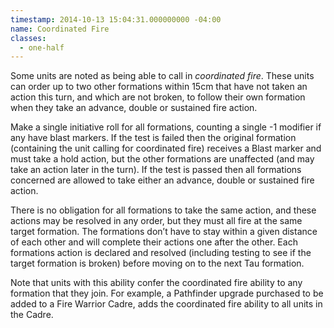```yaml
---
timestamp: 2014-10-13 15:04:31.000000000 -04:00
name: Coordinated Fire
classes:
  - one-half
---
```

Some units are noted as being able to call in _coordinated fire_. These units can order up to two other formations within 15cm that have not taken an action this turn, and which are not broken, to follow their own formation when they take an advance, double or sustained fire action.

Make a single initiative roll for all formations, counting a single -1 modifier if any have blast markers. If the test is failed then the original formation (containing the unit calling for coordinated fire) receives a Blast marker and must take a hold action, but the other formations are unaffected (and may take an action later in the turn). If the test is passed then all formations concerned are allowed to take either an advance, double or sustained fire action.

There is no obligation for all formations to take the same action, and these actions may be resolved in any order, but they must all fire at the same target formation. The formations don’t have to stay within a given distance of each other and will complete their actions one after the other. Each formations action is declared and resolved (including testing to see if the target formation is broken) before moving on to the next Tau formation.

Note that units with this ability confer the coordinated fire ability to any formation that they join. For example, a Pathfinder upgrade purchased to be added to a Fire Warrior Cadre, adds the coordinated fire ability to all units in the Cadre.